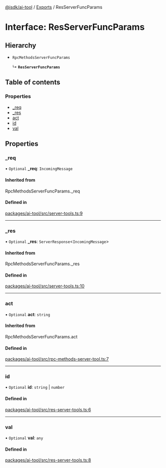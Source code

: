 [@isdk/ai-tool](../README.md) / [Exports](../modules.md) / ResServerFuncParams

# Interface: ResServerFuncParams

## Hierarchy

- `RpcMethodsServerFuncParams`

  ↳ **`ResServerFuncParams`**

## Table of contents

### Properties

- [\_req](ResServerFuncParams.md#_req)
- [\_res](ResServerFuncParams.md#_res)
- [act](ResServerFuncParams.md#act)
- [id](ResServerFuncParams.md#id)
- [val](ResServerFuncParams.md#val)

## Properties

### \_req

• `Optional` **\_req**: `IncomingMessage`

#### Inherited from

RpcMethodsServerFuncParams.\_req

#### Defined in

[packages/ai-tool/src/server-tools.ts:9](https://github.com/isdk/ai-tool.js/blob/2f408f6a05d1e5c252765bf426ed06744998275d/src/server-tools.ts#L9)

___

### \_res

• `Optional` **\_res**: `ServerResponse`\<`IncomingMessage`\>

#### Inherited from

RpcMethodsServerFuncParams.\_res

#### Defined in

[packages/ai-tool/src/server-tools.ts:10](https://github.com/isdk/ai-tool.js/blob/2f408f6a05d1e5c252765bf426ed06744998275d/src/server-tools.ts#L10)

___

### act

• `Optional` **act**: `string`

#### Inherited from

RpcMethodsServerFuncParams.act

#### Defined in

[packages/ai-tool/src/rpc-methods-server-tool.ts:7](https://github.com/isdk/ai-tool.js/blob/2f408f6a05d1e5c252765bf426ed06744998275d/src/rpc-methods-server-tool.ts#L7)

___

### id

• `Optional` **id**: `string` \| `number`

#### Defined in

[packages/ai-tool/src/res-server-tools.ts:6](https://github.com/isdk/ai-tool.js/blob/2f408f6a05d1e5c252765bf426ed06744998275d/src/res-server-tools.ts#L6)

___

### val

• `Optional` **val**: `any`

#### Defined in

[packages/ai-tool/src/res-server-tools.ts:8](https://github.com/isdk/ai-tool.js/blob/2f408f6a05d1e5c252765bf426ed06744998275d/src/res-server-tools.ts#L8)
